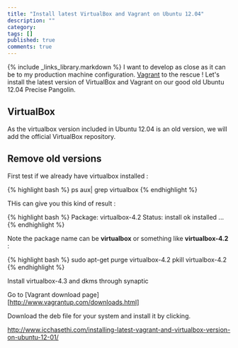 ```yaml
---
title: "Install latest VirtualBox and Vagrant on Ubuntu 12.04"
description: ""
category:
tags: []
published: true
comments: true
---
```


{% include _links_library.markdown %}
I want to develop as close as it can be to my production machine configuration. [Vagrant][vagrant] to the rescue !
Let's install the latest version of VirtualBox and Vagrant on our good old Ubuntu 12.04 Precise Pangolin.

## VirtualBox

As the virtualbox version included in Ubuntu 12.04 is an old version, we will add the official VirtualBox repository.

## Remove old versions
First test if we already have virtualbox installed :

{% highlight bash %}
ps aux| grep virtualbox
{% endhighlight %}

THis can give you this kind of result :

{% highlight bash %}
Package: virtualbox-4.2
Status: install ok installed
...
{% endhighlight %}

Note the package name can be __virtualbox__ or something like __virtualbox-4.2__ :

{% highlight bash %}
sudo apt-get purge virtualbox-4.2
pkill virtualbox-4.2
{% endhighlight %}

Install virtualbox-4.3 and dkms through synaptic

[vagrant]: https://www.vagrantup.com/

Go to [Vagrant download page][http://www.vagrantup.com/downloads.html]

Download the deb file for your system and install it by clicking.

http://www.icchasethi.com/installing-latest-vagrant-and-virtualbox-version-on-ubuntu-12-01/
